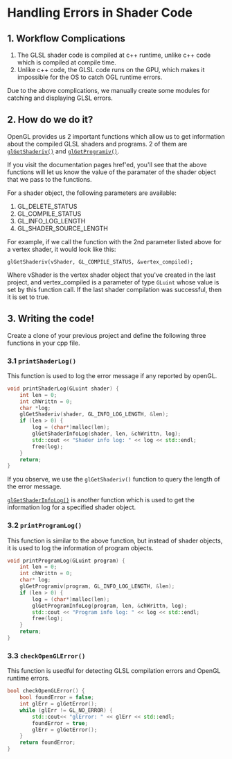 # Handling Errors in Shader Code

## 1. Workflow Complications
1. The GLSL shader code is compiled at c++ runtime, unlike c++ code which is compiled at compile time.
2. Unlike c++ code, the GLSL code runs on the GPU, which makes it impossible for the OS to catch OGL runtime errors.

Due to the above complications, we manually create some modules for catching and displaying GLSL errors.

## 2. How do we do it?
OpenGL provides us 2 important functions which allow us to get information about the compiled GLSL shaders and programs. 2 of them are [```glGetShaderiv()```](https://docs.gl/es3/glGetShaderiv) and [```glGetProgramiv()```](https://docs.gl/gl4/glGetProgram).

If you visit the documentation pages href'ed, you'll see that the above functions will let us know the value of the paramater of the shader object that we pass to the functions.

For a shader object, the following parameters are available:
1. GL_DELETE_STATUS
2. GL_COMPILE_STATUS
3. GL_INFO_LOG_LENGTH
4. GL_SHADER_SOURCE_LENGTH

For example, if we call the function with the 2nd parameter listed above for a vertex shader, it would look like this:

```
glGetShaderiv(vShader, GL_COMPILE_STATUS, &vertex_compiled);
```

Where vShader is the vertex shader object that you've created in the last project, and vertex_compiled is a parameter of type ```GLuint``` whose value is set by this function call. If the last shader compilation was successful, then it is set to true.

## 3. Writing the code!

Create a clone of your previous project and define the following three functions in your cpp file.

### 3.1 ```printShaderLog()```

This function is used to log the error message if any reported by openGL.

```cpp
void printShaderLog(GLuint shader) {
	int len = 0;
	int chWrittn = 0;
	char *log;
	glGetShaderiv(shader, GL_INFO_LOG_LENGTH, &len);
	if (len > 0) {
		log = (char*)malloc(len);
		glGetShaderInfoLog(shader, len, &chWrittn, log);
		std::cout << "Shader info log: " << log << std::endl;
		free(log);
	}
	return;
}
```

If you observe, we use the ```glGetShaderiv()``` function to query the length of the error message.

[```glGetShaderInfoLog()```](https://docs.gl/gl4/glGetShaderInfoLog) is another function which is used to get the information log for a specified shader object.

### 3.2 ```printProgramLog()```

This function is similar to the above function, but instead of shader objects, it is used to log the information of program objects.

```cpp
void printProgramLog(GLuint program) {
	int len = 0;
	int chWrittn = 0;
	char* log;
	glGetProgramiv(program, GL_INFO_LOG_LENGTH, &len);
	if (len > 0) {
		log = (char*)malloc(len);
		glGetProgramInfoLog(program, len, &chWrittn, log);
		std::cout << "Program info log: " << log << std::endl;
		free(log);
	}
	return;
}
```

### 3.3 ```checkOpenGLError()```

This function is usedful for detecting GLSL compilation errors and OpenGL runtime errors.

```cpp
bool checkOpenGLError() {
	bool foundError = false;
	int glErr = glGetError();
	while (glErr != GL_NO_ERROR) {
		std::cout<< "glError: " << glErr << std::endl;
		foundError = true;
		glErr = glGetError();
	}
	return foundError;
}
```
